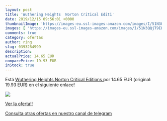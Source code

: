 ```yaml
---
layout: post
title: 'Wuthering Heights  Norton Critical Editi'
date: 2019/12/15 09:56:01 +0000
thumbnailImage: 'https://images-eu.ssl-images-amazon.com/images/I/51N3QQjT9EL._SL200_.jpg'
images: [ 'https://images-eu.ssl-images-amazon.com/images/I/51N3QQjT9EL._SL200_.jpg' ]
comments: true
category: ofertas
author: ring
slug: 0393284999
description:
actualPrice: 14.65 EUR
comparePrice: 19.93 EUR
inStock: true
---
```


Está [Wuthering Heights  Norton Critical Editions ](https://www.amazon.com/dp/0393284999/?tag=redken08-20) por 14.65 EUR (original: 19.93 EUR) en el siguiente enlace!

[![](https://images-eu.ssl-images-amazon.com/images/I/51N3QQjT9EL._SL200_.jpg)](https://www.amazon.com/dp/0393284999/?tag=redken08-20)

[Ver la oferta!!](https://www.amazon.com/dp/0393284999/?tag=redken08-20)

[Consulta otras ofertas en nuestro canal de telegram](https://t.me/s/ofertas25)
